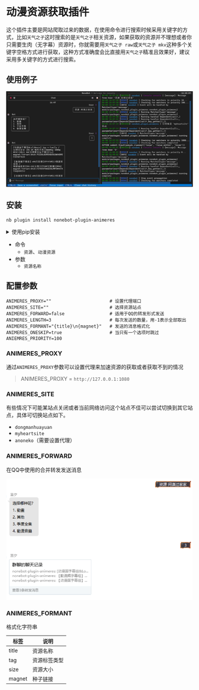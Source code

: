 # 动漫资源获取插件

这个插件主要是网站爬取过来的数据，在使用命令进行搜索时候采用关键字的方式，比如`天气之子`这时搜索的是`天气之子`相关资源，如果获取的资源并不理想或者你只需要生肉（无字幕）资源时，你就需要用`天气之子 raw`或`天气之子 mkv`这种多个关键字空格方式进行获取，这种方式准确度会比直接用`天气之子`精准且效果好，建议采用多关键字的方式进行搜索。

## 使用例子

![使用例子](image/demo.png)

## 安装

`nb plugin install nonebot-plugin-animeres`

<details>
  <summary>使用pip安装</summary>

  `pip install nonebot-plugin-animeres`
</details>

- 命令
  - `资源`、`动漫资源`
- 参数
  - `资源名称`

## 配置参数

```env
ANIMERES_PROXY=""                      # 设置代理端口
ANIMERES_SITE=""                       # 选择资源站点
ANIMERES_FORWARD=false                 # 适用于QQ的转发形式发送
ANIMERES_LENGTH=3                      # 每次发送的数量，用-1表示全部取出
ANIMERES_FORMANT="{title}\n{magnet}"   # 发送的消息格式化
ANIMERES_ONESKIP=true                  # 当只有一个选项时跳过
ANIEMRES_PRIORITY=100

```

### ANIMERES_PROXY

通过`ANIMERES_PROXY`参数可以设置代理来加速资源的获取或者获取不到的情况

> ANIMERES_PROXY = `http://127.0.0.1:1080`

### ANIMERES_SITE

有些情况下可能某站点关闭或者当前网络访问这个站点不佳可以尝试切换到其它站点，具体可切换站点如下。

- `dongmanhuayuan`
- `myheartsite`
- `anoneko`（需要设置代理）

### ANIMERES_FORWARD

在QQ中使用的合并转发发送消息

![合并消息转发](image/forward.png)

### ANIMERES_FORMANT

格式化字符串

| 标签 | 说明 |
|---|---|
| title | 资源名称 |
| tag | 资源标签类型 |
| size | 资源大小 |
| magnet | 种子链接 |
